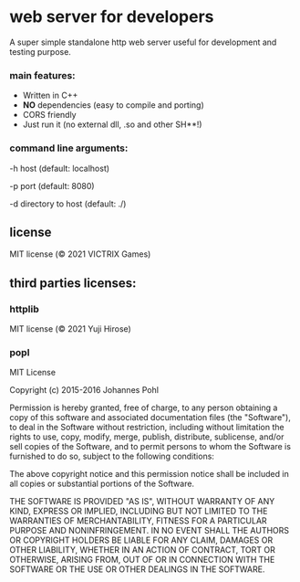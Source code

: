 # web server for developers

A super simple standalone http web server useful for development and testing purpose.

### main features:
* Written in C++
* **NO** dependencies (easy to compile and porting)
* CORS friendly
* Just run it (no external dll, .so and other SH**!)

### command line arguments:

-h host (default: localhost)

-p port (default: 8080)

-d directory to host (default: ./)

## license
MIT license (© 2021 VICTRIX Games)

## third parties licenses:

### httplib 
MIT license (© 2021 Yuji Hirose)

### popl

MIT License

Copyright (c) 2015-2016 Johannes Pohl

Permission is hereby granted, free of charge, to any person obtaining a copy
of this software and associated documentation files (the "Software"), to deal
in the Software without restriction, including without limitation the rights
to use, copy, modify, merge, publish, distribute, sublicense, and/or sell
copies of the Software, and to permit persons to whom the Software is
furnished to do so, subject to the following conditions:

The above copyright notice and this permission notice shall be included in all
copies or substantial portions of the Software.

THE SOFTWARE IS PROVIDED "AS IS", WITHOUT WARRANTY OF ANY KIND, EXPRESS OR
IMPLIED, INCLUDING BUT NOT LIMITED TO THE WARRANTIES OF MERCHANTABILITY,
FITNESS FOR A PARTICULAR PURPOSE AND NONINFRINGEMENT. IN NO EVENT SHALL THE
AUTHORS OR COPYRIGHT HOLDERS BE LIABLE FOR ANY CLAIM, DAMAGES OR OTHER
LIABILITY, WHETHER IN AN ACTION OF CONTRACT, TORT OR OTHERWISE, ARISING FROM,
OUT OF OR IN CONNECTION WITH THE SOFTWARE OR THE USE OR OTHER DEALINGS IN THE
SOFTWARE.
